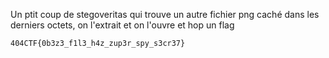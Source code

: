 Un ptit coup de stegoveritas qui trouve un autre fichier png caché dans les derniers octets, on l'extrait et on l'ouvre et hop un flag

`404CTF{0b3z3_f1l3_h4z_zup3r_spy_s3cr37}`
